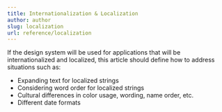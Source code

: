 ```yaml
---
title: Internationalization & Localization
author: author
slug: localization
url: reference/localization
---
```


If the design system will be used for applications that will be internationalized and localized, this article should define how to address situations such as:

* Expanding text for localized strings
* Considering word order for localized strings
* Cultural differences in color usage, wording, name order, etc.
* Different date formats

